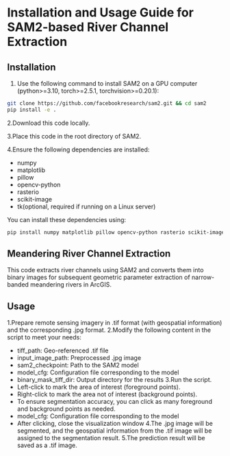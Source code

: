 # Installation and Usage Guide for SAM2-based River Channel Extraction

## Installation

1. Use the following command to install SAM2 on a GPU computer (python>=3.10, torch>=2.5.1, torchvision>=0.20.1):
```bash
git clone https://github.com/facebookresearch/sam2.git && cd sam2
pip install -e .
```

2.Download this code locally.

3.Place this code in the root directory of SAM2.

4.Ensure the following dependencies are installed:

* numpy
* matplotlib
* pillow
* opencv-python
* rasterio
* scikit-image
* tk(optional, required if running on a Linux server)

You can install these dependencies using:

```bash
pip install numpy matplotlib pillow opencv-python rasterio scikit-image
```

## Meandering River Channel Extraction
This code extracts river channels using SAM2 and converts them into binary images for subsequent geometric parameter extraction of narrow-banded meandering rivers in ArcGIS.

## Usage
1.Prepare remote sensing imagery in .tif format (with geospatial information) and the corresponding .jpg format.
2.Modify the following content in the script to meet your needs:
* tiff_path: Geo-referenced .tif file
* input_image_path: Preprocessed .jpg image
* sam2_checkpoint: Path to the SAM2 model
* model_cfg: Configuration file corresponding to the model
* binary_mask_tiff_dir: Output directory for the results
3.Run the script.
* Left-click to mark the area of interest (foreground points).
* Right-click to mark the area not of interest (background points).
* To ensure segmentation accuracy, you can click as many foreground and background points as needed.
* model_cfg: Configuration file corresponding to the model
* After clicking, close the visualization window
4.The .jpg image will be segmented, and the geospatial information from the .tif image will be assigned to the segmentation result.
5.The prediction result will be saved as a .tif image.
